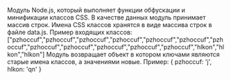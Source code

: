 Модуль Node.js, который выполняет функции обфускации и минификации классов CSS. В качестве данных модуль принимает массив строк. Имена CSS классов хранятся в виде массива строк в файле data.js.
Пример входящих классов:
["pzhoccuf","pzhoccuf","pzhoccuf","pzhoccuf","pzhoccuf","pzhoccuf","pzhoccuf","pzhoccuf","pzhoccuf","pzhoccuf","pzhoccuf","pzhoccuf","hlkon","hlkon","hlkon"]
Модуль возвращает объект в котором ключами являются старые имена классов, а значениями новые.
Пример:
{
  pzhoccuf: 'j',
  hlkon: 'qn'
}
